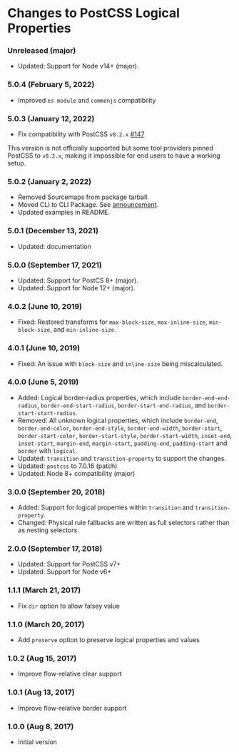 # Changes to PostCSS Logical Properties

### Unreleased (major)

- Updated: Support for Node v14+ (major).

### 5.0.4 (February 5, 2022)

- Improved `es module` and `commonjs` compatibility

### 5.0.3 (January 12, 2022)

- Fix compatibility with PostCSS `v8.2.x` [#147](https://github.com/csstools/postcss-plugins/issues/147)

This version is not officially supported but some tool providers pinned PostCSS to `v8.2.x`,
making it impossible for end users to have a working setup.

### 5.0.2 (January 2, 2022)

- Removed Sourcemaps from package tarball.
- Moved CLI to CLI Package. See [announcement](https://github.com/csstools/postcss-plugins/discussions/121).
- Updated examples in README.

### 5.0.1 (December 13, 2021)

- Updated: documentation

### 5.0.0 (September 17, 2021)

- Updated: Support for PostCS 8+ (major).
- Updated: Support for Node 12+ (major).

### 4.0.2 (June 10, 2019)

- Fixed: Restored transforms for `max-block-size`, `max-inline-size`,
  `min-block-size`, and `min-inline-size`.

### 4.0.1 (June 10, 2019)

- Fixed: An issue with `block-size` and `inline-size` being miscalculated.

### 4.0.0 (June 5, 2019)

- Added: Logical border-radius properties, which include
  `border-end-end-radius`, `border-end-start-radius`, `border-start-end-radius`,
  and `border-start-start-radius`.
- Removed: All unknown logical properties, which include `border-end`,
  `border-end-color`, `border-end-style`, `border-end-width`, `border-start`,
  `border-start-color`, `border-start-style`, `border-start-width`, `inset-end`,
  `inset-start`, `margin-end`, `margin-start`, `padding-end`, `padding-start`
  and `border` with `logical`.
- Updated: `transition` and `transition-property` to support the changes.
- Updated: `postcss` to 7.0.16 (patch)
- Updated: Node 8+ compatibility (major)

### 3.0.0 (September 20, 2018)

- Added: Support for logical properties within `transition` and
  `transition-property`.
- Changed: Physical rule fallbacks are written as full selectors rather than
  as nesting selectors.

### 2.0.0 (September 17, 2018)

- Updated: Support for PostCSS v7+
- Updated: Support for Node v6+

### 1.1.1 (March 21, 2017)

- Fix `dir` option to allow falsey value

### 1.1.0 (March 20, 2017)

- Add `preserve` option to preserve logical properties and values

### 1.0.2 (Aug 15, 2017)

- Improve flow-relative clear support

### 1.0.1 (Aug 13, 2017)

- Improve flow-relative border support

### 1.0.0 (Aug 8, 2017)

- Initial version
